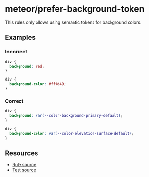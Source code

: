 # meteor/prefer-background-token

This rules only allows using semantic tokens for background colors.

## Examples

### Incorrect

```css
div {
  background: red;
}
```

```css
div {
  background-color: #ff9d49;
}
```

### Correct

```css
div {
  background: var(--color-background-primary-default);
}
```

```css
div {
  background-color: var(--color-elevation-surface-default);
}
```

## Resources

- [Rule source](https://github.com/onlishop/meteor/blob/main/packages/stylelint-plugin-meteor/src/rules/prefer-background-token/index.ts)
- [Test source](https://github.com/onlishop/meteor/blob/main/packages/stylelint-plugin-meteor/src/rules/prefer-background-token/prefer-background-token.test.ts)
